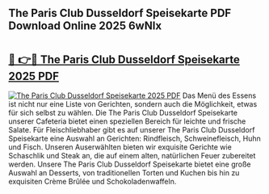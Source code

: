 ## The Paris Club Dusseldorf Speisekarte PDF Download Online 2025 6wNlx

# <h2><a href="http://gcdpygn.nevu.top/?p=The+Paris+Club+Dusseldorf+Speisekarte">🔗 👉🔴 The Paris Club Dusseldorf Speisekarte 2025 PDF</a></h2>

[![The Paris Club Dusseldorf Speisekarte 2025 PDF](https://i.imgur.com/dBaPXMq.png)](http://gcdpygn.nevu.top/?p=The+Paris+Club+Dusseldorf+Speisekarte)
Das Menü des Essens ist nicht nur eine Liste von Gerichten, sondern auch die Möglichkeit, etwas für sich selbst zu wählen. Die The Paris Club Dusseldorf Speisekarte unserer Cafeteria bietet einen speziellen Bereich für leichte und frische Salate. Für Fleischliebhaber gibt es auf unserer The Paris Club Dusseldorf Speisekarte eine Auswahl an Gerichten: Rindfleisch, Schweinefleisch, Huhn und Fisch. Unseren Auserwählten bieten wir exquisite Gerichte wie Schaschlik und Steak an, die auf einem alten, natürlichen Feuer zubereitet werden. Unsere The Paris Club Dusseldorf Speisekarte bietet eine große Auswahl an Desserts, von traditionellen Torten und Kuchen bis hin zu exquisiten Crème Brûlée und Schokoladenwaffeln.
